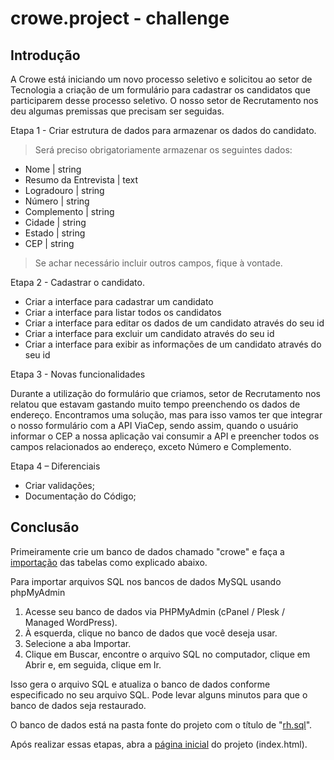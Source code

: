 # crowe.project - challenge

## Introdução
A Crowe está iniciando um novo processo seletivo e solicitou ao setor de Tecnologia a criação de um formulário para cadastrar os candidatos que participarem desse processo seletivo. O nosso setor de Recrutamento nos deu algumas premissas que precisam ser seguidas.

Etapa 1 - Criar estrutura de dados para armazenar os dados do candidato.
> Será preciso obrigatoriamente armazenar os seguintes dados:
  * Nome | string
  * Resumo da Entrevista | text
  * Logradouro | string
  * Número | string
  * Complemento | string
  * Cidade | string
  * Estado | string
  * CEP | string

> Se achar necessário incluir outros campos, fique à vontade.

Etapa 2 - Cadastrar o candidato.

  * Criar a interface para cadastrar um candidato
  * Criar a interface para listar todos os candidatos
  * Criar a interface para editar os dados de um candidato através do seu id
  * Criar a interface para excluir um candidato através do seu id
  * Criar a interface para exibir as informações de um candidato através do seu id
 

Etapa 3 - Novas funcionalidades

Durante a utilização do formulário que criamos, setor de Recrutamento nos relatou que estavam gastando muito tempo preenchendo os dados de endereço.
Encontramos uma solução, mas para isso vamos ter que integrar o nosso formulário com a API ViaCep, sendo assim, quando o usuário informar o CEP a nossa aplicação vai consumir a API e preencher todos os campos relacionados ao endereço, exceto Número e Complemento.

 

Etapa 4 – Diferenciais
  * Criar validações;
  * Documentação do Código;

## Conclusão

Primeiramente crie um banco de dados chamado "crowe" e faça a [importação](https://br.godaddy.com/help/importar-arquivos-sql-nos-bancos-de-dados-mysql-6802) das tabelas como explicado abaixo.

Para importar arquivos SQL nos bancos de dados MySQL usando phpMyAdmin

1. Acesse seu banco de dados via PHPMyAdmin (cPanel / Plesk / Managed WordPress).
2. À esquerda, clique no banco de dados que você deseja usar.
3. Selecione a aba Importar.
4. Clique em Buscar, encontre o arquivo SQL no computador, clique em Abrir e, em seguida, clique em Ir.

Isso gera o arquivo SQL e atualiza o banco de dados conforme especificado no seu arquivo SQL. Pode levar alguns minutos para que o banco de dados seja restaurado.

O banco de dados está na pasta fonte do projeto com o título de "[rh.sql](rh.sql)".

Após realizar essas etapas, abra a [página inicial](index.html) do projeto (index.html).
